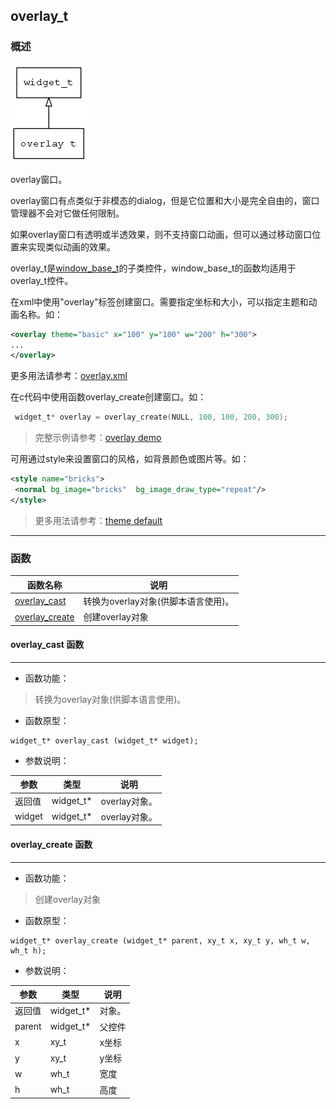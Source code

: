 ## overlay\_t
### 概述
![image](images/overlay_t_0.png)

overlay窗口。

 overlay窗口有点类似于非模态的dialog，但是它位置和大小是完全自由的，窗口管理器不会对它做任何限制。

 如果overlay窗口有透明或半透效果，则不支持窗口动画，但可以通过移动窗口位置来实现类似动画的效果。

 overlay\_t是[window\_base\_t](window_base_t.md)的子类控件，window\_base\_t的函数均适用于overlay\_t控件。

 在xml中使用"overlay"标签创建窗口。需要指定坐标和大小，可以指定主题和动画名称。如：

 ```xml
 <overlay theme="basic" x="100" y="100" w="200" h="300">
 ...
 </overlay>
 ```

 >
 更多用法请参考：[overlay.xml](https://github.com/zlgopen/awtk/blob/master/demos/assets/default/raw/ui/)

 在c代码中使用函数overlay\_create创建窗口。如：

 ```c
  widget_t* overlay = overlay_create(NULL, 100, 100, 200, 300);
 ```

 > 完整示例请参考：[overlay
 demo](https://github.com/zlgopen/awtk-c-demos/blob/master/demos/)

 可用通过style来设置窗口的风格，如背景颜色或图片等。如：

 ```xml
 <style name="bricks">
  <normal bg_image="bricks"  bg_image_draw_type="repeat"/>
 </style>
 ```

 > 更多用法请参考：[theme
 default](https://github.com/zlgopen/awtk/blob/master/demos/assets/default/raw/styles/default.xml#L0)
----------------------------------
### 函数
<p id="overlay_t_methods">

| 函数名称 | 说明 | 
| -------- | ------------ | 
| <a href="#overlay_t_overlay_cast">overlay\_cast</a> | 转换为overlay对象(供脚本语言使用)。 |
| <a href="#overlay_t_overlay_create">overlay\_create</a> | 创建overlay对象 |
#### overlay\_cast 函数
-----------------------

* 函数功能：

> <p id="overlay_t_overlay_cast">转换为overlay对象(供脚本语言使用)。

* 函数原型：

```
widget_t* overlay_cast (widget_t* widget);
```

* 参数说明：

| 参数 | 类型 | 说明 |
| -------- | ----- | --------- |
| 返回值 | widget\_t* | overlay对象。 |
| widget | widget\_t* | overlay对象。 |
#### overlay\_create 函数
-----------------------

* 函数功能：

> <p id="overlay_t_overlay_create">创建overlay对象

* 函数原型：

```
widget_t* overlay_create (widget_t* parent, xy_t x, xy_t y, wh_t w, wh_t h);
```

* 参数说明：

| 参数 | 类型 | 说明 |
| -------- | ----- | --------- |
| 返回值 | widget\_t* | 对象。 |
| parent | widget\_t* | 父控件 |
| x | xy\_t | x坐标 |
| y | xy\_t | y坐标 |
| w | wh\_t | 宽度 |
| h | wh\_t | 高度 |
